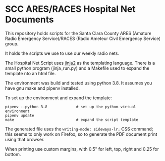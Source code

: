 SCC ARES/RACES Hospital Net Documents
=====================================


This repository holds scripts for the Santa Clara County ARES (Amature Radio Emergency Service)/RACES (Radio Ameteur Civil Emergency Service) group.

It holds the scripts we use to use our weekly radio nets.

The Hospital Net Script uses [jinja2](https://jinja.palletsprojects.com/en/3.0.x/) as the templating language.
There is a small python program (jinja_run.py) and a Makefile used to expand the template nto an html file.

The environment was build and tested using python 3.8.  It assumes you have gnu make and pipenv installed.

To set up the environment and expand the template:

```shell
pipenv --python 3.8             # set up the python virtual environment
pipenv update
make                            # expand the script template
```

The generated file uses the ```writing-mode: sideways-lr;``` CSS command; this seems to only work on Firefox,
so to generate the PDF document print using that browser.

When printing use custom margins, with 0.5" for left, top, right and 0.25 for bottom.

